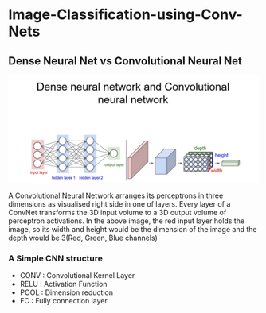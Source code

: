 # Image-Classification-using-Conv-Nets
## Dense Neural Net vs Convolutional Neural Net
![Image](ImagesCNN/DNNvsCNN.png)

A Convolutional Neural Network arranges its perceptrons in three dimensions as visualised right side in one of layers. Every layer of a ConvNet transforms the 3D input volume to a 3D output volume of perceptron activations. In the above image, the red input layer holds the image, so its width and height would be the dimension of the image and the depth would be 3(Red, Green, Blue channels) 
### A Simple CNN structure
- CONV : Convolutional Kernel Layer
- RELU : Activation Function
- POOL : Dimension reduction 
- FC : Fully connection layer

